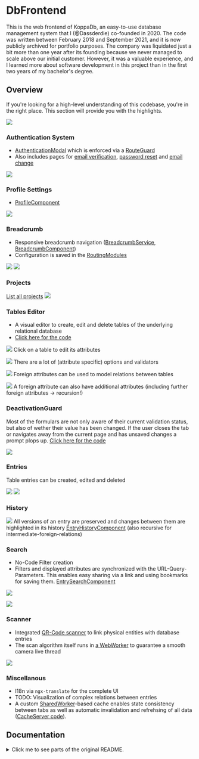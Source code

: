 # DbFrontend

This is the web frontend of KoppaDb, an easy-to-use database management system that I (@Dassderdie) co-founded in 2020. The code was written between February 2018 and September 2021, and it is now publicly archived for portfolio purposes. The company was liquidated just a bit more than one year after its founding because we never managed to scale above our initial customer. However, it was a valuable experience, and I learned more about software development in this project than in the first two years of my bachelor's degree.

## Overview

If you're looking for a high-level understanding of this codebase, you're in the right place. This section will provide you with the highlights.

[![](readme-assets/codebase-visualization.svg)](https://mango-dune-07a8b7110.1.azurestaticapps.net/?repo=Dassderdie%2Fdb-frontend)

### Authentication System

-   [AuthenticationModal](src/app/core/auth-modal) which is enforced via a [RouteGuard](src/app/core/guards/auth/auth.guard.ts)
-   Also includes pages for [email verification](src/app/pages/verify-email/verify-email.component.ts), [password reset](src/app/pages/reset-password/reset-password.component.ts) and [email change](src/app/pages/change-authentication-email/change-authentication-email.component.ts)

![](./readme-assets/login-modal.png)

### Profile Settings

-   [ProfileComponent](src/app/pages/users/profile/profile.component.ts)

![](./readme-assets/profile-settings.png)

### Breadcrumb

-   Responsive breadcrumb navigation ([BreadcrumbService](src/app/feature/breadcrumb/breadcrumbs.service.ts), [BreadcrumbComponent](src/app/feature/breadcrumb/breadcrumb/breadcrumb.component.ts))
-   Configuration is saved in the [RoutingModules](src/app/pages/projects/projects-routing.module.ts)

![](./readme-assets/breadcrumb-big.png)
![](./readme-assets/breadcrumb-small.png)

### Projects

[List all projects](src/app/pages/projects/pages/list/list.component.ts)
![](./readme-assets/projects.png)

### Tables Editor

-   A visual editor to create, edit and delete tables of the underlying relational database
-   [Click here for the code](src/app/pages/projects/tables-editor)

![](./readme-assets/tables-editor-full.png)
Click on a table to edit its attributes

![](./readme-assets/tables-editor-attribute-options.png)
There are a lot of (attribute specific) options and validators

![](./readme-assets/tables-editor-choose-foreign-table.png)
Foreign attributes can be used to model relations between tables

![](./readme-assets/tables-editor-intermediate-foreign.png)
A foreign attribute can also have additional attributes (including further foreign attributes -> recursion!)

### DeactivationGuard

Most of the formulars are not only aware of their current validation status, but also of wether their value has been changed. If the user closes the tab or navigates away from the current page and has unsaved changes a prompt plops up.
[Click here for the code](src/app/core/guards/deactivation/deactivation.ts)

![](./readme-assets/deactivation-guard.png)

### Entries

Table entries can be created, edited and deleted

![](./readme-assets/entry-creation-preview.png)
![](./readme-assets/relations-preview.png)

### History

![](./readme-assets/history-preview.png)
All versions of an entry are preserved and changes between them are highlighted in its history [EntryHistoryComponent](src/app/pages/projects/tables/entries/pages/entry-history/entry-history.component.ts) (also recursive for intermediate-foreign-relations)

### Search

-   No-Code Filter creation
-   Filters and displayed attributes are synchronized with the URL-Query-Parameters. This enables easy sharing via a link and using bookmarks for saving them. [EntrySearchComponent](src/app/pages/projects/tables/pages/entry-search/entry-search.component.ts)

![](./readme-assets/filter-preview.png)

![](./readme-assets/search.png)

### Scanner

-   Integrated [QR-Code scanner](src/app/pages/scanner/scanner/scanner.component.ts) to link physical entities with database entries
-   The scan algorithm itself runs in [a WebWorker](src/app/pages/scanner/jsqr.worker.ts) to guarantee a smooth camera live thread

![](./readme-assets/scanner.png)

### Miscellanous

-   I18n via `ngx-translate` for the complete UI
-   TODO: Visualization of complex relations between entries
-   A custom [SharedWorker](https://developer.mozilla.org/en-US/docs/Web/API/SharedWorker)-based cache enables state consistency between tabs as well as automatic invalidation and refrehsing of all data ([CacheServer code](./src/cache-server/cache-server.ts)).

## Documentation

<details>

<summary>
Click me to see parts of the original README.
</summary>

## Project structure

For most this is a typical angular-app:

in `/app` and every descending folder/module

-   `/core`:
    -   singleton-services with a state etc. that can be used by all other components/services/pipes... that are direct or indirect children of the `core`'s parent-folder
-   `/shared`:
    -   components, pipes, directives, classes, functions, types etc. that (can) have multiple instances and can be used by all other components/services/pipes... that are direct or indirect children of the `shared`'s parent-folder
    -   to keep the size of the main-bundle small, everything (belonging in the `shared-folder`) that is used in main (app-module...) is located in the `main-shared`-folder. Nothing that is in main should import sth. directly from the `@shared`-folder
    -   some stuff is reexported by `@shared` like e.g. `@main-shared/pipes`, because e.g. `PipesModule` should also include the pipes from `MainPipesModule`.
    -   every folder in a `shared`-folder should have it's own module and should export sth. useful
-   `/feature`
    -   here are components/pipes/directives that should only be used in the `/pages`-folder at the same level <br /> **exceptions:**
    -   the top `/feature` folder should only be used in `app.component.ts`
    -   the `/shared/feature` folder should contains components that are used in multiple modules but are very specialized and will not be used on any other places
-   `/pages`:
    -   in here all all modules/components/services etc. located for the routes (-> lazy loading)
-   _lazy-loaded-pages_
    -   if there is a lazy loaded module via the router the corresponding folder with this module and all it's declarations is often at the same level as `/pages`, `shared`, `core`, etc. (e.g. `app/pages/projects/tables`). With this design the module is still at the same level as the routing says without nesting everything to much.

Between the server and the client is the [CacheServer](./src/cache-server/cache-server.ts). It sends and receives requests and caches them to reduce the server load. In the best case it is shared between all tabs through a [SharedWorker](https://developer.mozilla.org/en-US/docs/Web/API/SharedWorker). In case the browser doesn't support it, each tab creates a fallback on its main thread.

## Build

Run `npm i` to install dependencies

### Production

-   `npm run build` builds the frontend for the cli. The build also works as a good demonstration of our capabilities.
-   `npm run build-official` builds our official cloud based website in production. The build artifacts will be stored in the `dist/` directory.
-   `npm run build-customer-on-premise` builds the website for onPremise use for a customer.
-   `npm run build-customer-online` builds the website for a customer when it should be hosted on our own server open to the internet.

-   Please provide for all `build-customer-…` the correct config in `src/environments/customer/config.json` (use the `config.example.json` as an example)
    -   you can change the config easily after you already build the frontend by replacing the file in `dist/environments/customer/config.json`

### Development

-   Copy `src/environments/environments/development.example.env.ts` and rename it to `development.env.ts`. You can change all the environment variables to your liking.

-   Copy `src/proxy.conf.json.example`, rename it to `src/proxy.conf.json` and (if necessary) change the target to the url on which the db-backend is hosted. (See [here](https://angular.io/guide/build#proxying-to-a-backend-server) for help)

-   For most development you can use `npm run serve`. A live server will be reachable under `http://localhost:4200`. The page will automatically reload after you make changes in the sourcecode. You don't have to mark the _Update on reload_-option in the browser. - It should automatically update and takeover the client. For some special cases it could still be practical (clearing cache even if service-worker didn't change).

-   With `npm run start` the project will be build in development-mode, with an active service-worker (if you enable it in the environment too), but no live-reload. The build artifacts will be stored in the `dist/` directory.

-   When not building in production a CSP is set via the meta-attribute in the html-header. This is to prevent unpleasant surprises after the deployment with a CSP in the https-header.

## Tooling

### I18n

The frontend is internationalized. In the source-code are therefore translation-keys like `_('key.to.translation')`. With `npm run extract-i18n` the json-files under `src/assets/i18n` will be automatically updated (See [here](https://github.com/biesbjerg/ngx-translate-extract)). Don't forget to insert the translations afterwards.

### Lint

Run `npm run lint` or `npm run lint:fix` to automatically format and lint the whole project.

### Debugging

#### vscode

example `tasks.json`:

```json
{
    "version": "2.0.0",
    "tasks": [
        {
            "label": "Serve frontend official",
            "type": "shell",
            // use the commands specified in `package.json` as reference
            "command": "node --max_old_space_size=8192 ./node_modules/@angular/cli/bin/ng serve",
            "isBackground": true,
            "presentation": {
                "focus": true,
                "clear": true,
                "panel": "dedicated"
            },
            "group": {
                "kind": "build",
                "isDefault": true
            },
            "problemMatcher": {
                "owner": "typescript",
                "source": "ts",
                "applyTo": "closedDocuments",
                "fileLocation": ["relative", "${cwd}"],
                "pattern": "$tsc",
                "background": {
                    "activeOnStart": true,
                    "beginsPattern": {
                        "regexp": "(.*?)"
                    },
                    "endsPattern": {
                        "regexp": "Compiled |Failed to compile."
                    }
                }
            }
        }
    ]
}
```

and `launch.json`:

```json
{
    "version": "0.2.0",
    "configurations": [
        {
            "name": "ng serve",
            "type": "chrome",
            "request": "launch",
            "preLaunchTask": "Serve frontend",
            "url": "http://localhost:4200/",
            // Set to a random port that is still free
            "port": 4100,
            "webRoot": "${workspaceFolder}",
            "sourceMapPathOverrides": {
                "webpack:/*": "${webRoot}/*",
                "/./*": "${webRoot}/*",
                "/src/*": "${webRoot}/*",
                "/*": "*",
                "/./~/*": "${webRoot}/node_modules/*"
            }
        }
    ]
}
```

(For additional information see [here](https://github.com/microsoft/vscode-recipes/tree/master/Angular-CLI))

### Recommended extensions

#### vscode

-   Angular Language Service https://github.com/angular/vscode-ng-language-service
-   Angular Schematics
-   Debugger for Chrome

### Recommended Settings

#### vscode

Because we use `$` in variable names it is encouraged to remove `$` from the `Word separators` in the editor. Else the whole variable is not included in the default selection.

### Code scaffolding

Run `ng generate component component-name` to generate a new component. You can also use `ng generate directive|pipe|service|class|guard|interface|enum|module`.

(For everyone preferring a gui: Angular Schematics (vscode))

### Trying stuff out

[ng-run](https://ng-run.com/) is great for testing/reproducing angular/rxjs related problems (make sure that ts-strict-mode and Ivy-AOT are activated as well as all dependencies up to date).

### Analyze bundle

For analyzing the builded bundle run `npm run analyse-bundle`.

### Testing

#### Running unit tests

To run the tests [Chrome](https://www.google.com/chrome/) has to be installed.
Run `ng test` to execute the unit tests via [Karma](https://karma-runner.github.io).

We currently do not have any end-to-end tests.

## Changelog

1. Update the version in `package.json`
2. Add the version with the appropriate metadata to the changelog-array under `src/app/shared/display-changelog/changelog.ts`
3. (Optional) add html-files with release-notes to the assets (more information in the `changelog.ts`)

## Style guide

We are mostly relying on eslint and prettier for enforcing code style.
Nevertheless there are some additional conventions:

-   Variables for injected services should have the same name as the injected service

```ts
class AComponent {
    constructor(
        private readonly serviceWorkerService: ServiceWorkerService,
        private readonly authService: AuthService,
        i18nService: I18nService
    ) {}
}
```

-   Name Observables with the postfix `$` (shortcut for `Stream`); it is allowed to not use this postfix if it doesn't improve the code -> no finnish-notation rule is enforced

```ts
const item: Item;
const items: Item[];
const item$: Observable<Item>;
const items$: Observable<Item[]>;
const item$s: Observable<Item>[];
```

-   Use the postfix `E$` (`EmitterStream`) for Subjects that should not be exposed

```ts
class AService {
    private readonly itemE$ = new ReplaySubject<Item>(1);
    public readonly item$ = this.itemE$.asObservable();
}
```

## Gotchas

-   The html of a route-component should most of the times manually be wrapped in a `<div class="page-container"></div>`. This makes it possible to make specific exceptions for e.g. a very wide table in contrast to setting the `container` class on the first level. Be aware that `<router-outlet></router-outlet>` should never be placed in a container.
-   There is a `styles-variables.ts` for CSS-values that have to be used in the JS part too.
-   All Components use `ChangeDetectionStrategy.OnPush` - be aware that this ChangeDetectionStrategy gets inherited by child components. So you must programm for it too.

## Further help

To get more help on the Angular CLI use `ng help` or go check out the [Angular CLI README](https://github.com/angular/angular-cli/blob/master/README.md).

</details>
